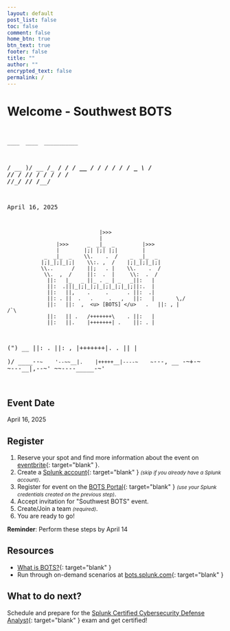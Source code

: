 ```yaml
---
layout: default
post_list: false
toc: false
comment: false
home_btn: true
btn_text: true
footer: false
title: ""
author: ""
encrypted_text: false
permalink: /
---
```


# Welcome - Southwest BOTS

<div class="ascii_art"><pre>

    ____  ____  ___________
   / __ )/ __ \/_  __/ ___/
  / __  / / / / / /  \__ \ 
 / /_/ / /_/ / / /  ___/ / 
/_____/\____/ /_/  /____/  
                           

April 16, 2025

        
                                  |>>>                                
                                  |                                   
                    |>>>      _  _|_  _         |>>>                  
                    |        |;| |;| |;|        |                     
                _  _|_  _    \\.    .  /    _  _|_  _                 
               |;|_|;|_|;|    \\:. ,  /    |;|_|;|_|;|                
               \\..      /    ||;   . |    \\.    .  /                
                \\.  ,  /     ||:  .  |     \\:  .  /                 
                 ||:   |_   _ ||_ . _ | _   _||:   |                  
                 ||:  .|||_|;|_|;|_|;|_|;|_|;||:.  |                  
                 ||:   ||,    .     .      . ||:  .|                  
                 ||: . ||  .   .     .   ,   ||:   |       \,/        
                 ||:   ||:  ,  <u> [BOTS] </u>   .   ||: , |            /`\   
                 ||:   || .   /+++++++\    . ||:   |                  
                 ||:   ||.    |+++++++| .    ||: . |                  
 (")          __ ||: . ||: ,  |+++++++|.  . _||_   |                  
 \)/ ____--`~    '--~~__|.    |+++++__|----~    ~`---,              __
-~+-~                   ~---__|,--~'                  ~~----_____-~'  
</pre></div>

## Event Date

April 16, 2025

## Register

1. Reserve your spot and find more information about the event on [eventbrite](https://www.eventbrite.com/e/southwest-boss-of-the-soc-bots-spring-2025-tickets-1246726495509?aff=oddtdtcreator){: target="blank" }.
2. Create a [Splunk account](https://www.splunk.com/en_us/sign-up.html?redirecturl=https://www.splunk.com/){: target="blank" } <small>_(skip if you already have a Splunk account)_</small>.
3. Register for event on the [BOTS Portal](https://bots.splunk.com/login?redirect=/event/4YQ88VEBqEanWdh9NeLK45/detail?invite_code=dYxhDwiMM32TuVWn){: target="blank" } <small>_(use your Splunk credentials created on the previous step)_</small>.
4. Accept invitation for "Southwest BOTS" event.
5. Create/Join a team <small>_(required)_</small>.
6. You are ready to go!

**Reminder**: Perform these steps by April 14

## Resources

- [What is BOTS?](https://www.splunk.com/en_us/blog/security/what-you-need-to-know-about-boss-of-the-soc.html){: target="blank" }
- Run through on-demand scenarios at [bots.splunk.com](https://bots.splunk.com){: target="blank" }

## What to do next?

Schedule and prepare for the [Splunk Certified Cybersecurity Defense Analyst](https://www.splunk.com/en_us/training/certification-track/splunk-certified-cybersecurity-defense-analyst.html){: target="blank" } exam and get certified!
